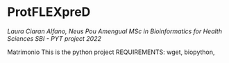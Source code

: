 **ProtFLEXpreD**
=================================
*Laura Ciaran Alfano, Neus Pou Amengual*
*MSc in Bioinformatics for Health Sciences*
*SBI - PYT project 2022*

Matrimonio
This is the python project
REQUIREMENTS: wget, biopython,
